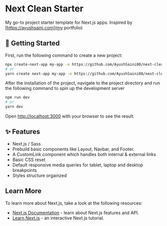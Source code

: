 # Next Clean Starter

My go-to project starter template for Next.js apps. Inspired by [https://ayushsaini.com](my portfolio)

## 🚀 Getting Started

First, run the following command to create a new project:

```bash
npx create-next-app my-app -e https://github.com/AyushSaini00/next-clean-starter
# or
yarn create next-app my-app -e https://github.com/AyushSaini00/next-clean-starter
```

After the installation of the project, navigate to the project directory and run the following command to spin up the development server

```bash
npm run dev
# or
yarn dev
```

Open [http://localhost:3000](http://localhost:3000) with your browser to see the result.

## ✨ Features

- Next.js / Sass
- Prebuild basic components like Layout, Navbar, and Footer.
- A CustomLink component which handles both internal & external links
- Basic CSS reset
- Default responsive media queries for tablet, laptop and desktop breakpoints
- Styles structure orgainzed

## Learn More

To learn more about Next.js, take a look at the following resources:

- [Next.js Documentation](https://nextjs.org/docs) - learn about Next.js features and API.
- [Learn Next.js](https://nextjs.org/learn) - an interactive Next.js tutorial.
